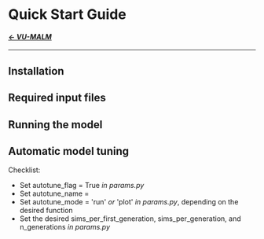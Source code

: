 # Quick Start Guide

#### _[&larr; VU-MALM](vu_malm.md)_

---

## Installation

## Required input files

## Running the model

## Automatic model tuning

Checklist:
  - Set autotune_flag = True _in params.py_
  - Set autotune_name = <desired folder name for tuning results>
  - Set autotune_mode = 'run' _or_ 'plot' _in params.py_, depending on the desired function
  - Set the desired sims_per_first_generation, sims_per_generation, and n_generations _in params.py_
